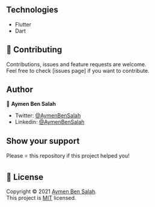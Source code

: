 ## Technologies
- Flutter
- Dart
## 🤝 Contributing

Contributions, issues and feature requests are welcome.<br />
Feel free to check [issues page] if you want to contribute.<br />


## Author

👤 **Aymen Ben Salah**

- Twitter: [@AymenBenSalah](https://twitter.com/Aymenbe49803679)
- Linkedin: [@AymenBenSalah](https://www.linkedin.com/in/aymen-ben-salah-b60b5a153/)

## Show your support

Please ⭐️ this repository if this project helped you!


## 📝 License

Copyright © 2021 [Aymen Ben Salah](https://github.com/aymenbs2).<br />
This project is [MIT](https://github.com/mejdi14/readme-md-generator/blob/master/LICENSE) licensed.
